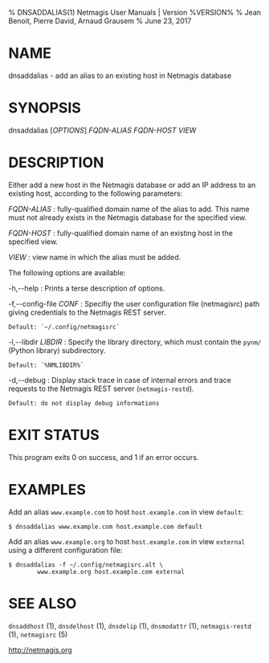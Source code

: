 % DNSADDALIAS(1) Netmagis User Manuals | Version %VERSION%
% Jean Benoit, Pierre David, Arnaud Grausem
% June 23, 2017

# NAME

dnsaddalias - add an alias to an existing host in Netmagis database


# SYNOPSIS

dnsaddalias [*OPTIONS*] *FQDN-ALIAS* *FQDN-HOST* *VIEW*


# DESCRIPTION

Either add a new host in the Netmagis database or add an IP address to
an existing host, according to the following parameters:


*FQDN-ALIAS*
  : fully-qualified domain name of the alias to add. This name must not
    already exists in the Netmagis database for the specified view.

*FQDN-HOST*
  : fully-qualified domain name of an existing host in the specified
    view.

*VIEW*
  : view name in which the alias must be added.

The following options are available:

-h,--help
  : Prints a terse description of options.

-f,--config-file *CONF*
  : Specifiy the user configuration file (netmagisrc) path giving
    credentials to the Netmagis REST server.

    Default: `~/.config/netmagisrc`

-l,--libdir *LIBDIR*
  : Specify the library directory, which must contain the
    `pynm/` (Python library) subdirectory.

    Default: `%NMLIBDIR%`

-d,--debug
  : Display stack trace in case of internal errors and trace
    requests to the Netmagis REST server (`netmagis-restd`).

    Default: do not display debug informations


# EXIT STATUS

This program exits 0 on success, and 1 if an error occurs.


# EXAMPLES

Add an alias `www.example.com` to host `host.example.com` in view `default`:

    $ dnsaddalias www.example.com host.example.com default

Add an alias `www.example.org` to host `host.example.com` in view `external`
using a different configuration file:

    $ dnsaddalias -f ~/.config/netmagisrc.alt \
	    	www.example.org host.example.com external

# SEE ALSO

`dnsaddhost` (1),
`dnsdelhost` (1),
`dnsdelip` (1),
`dnsmodattr` (1),
`netmagis-restd` (1),
`netmagisrc` (5)

<http://netmagis.org>
